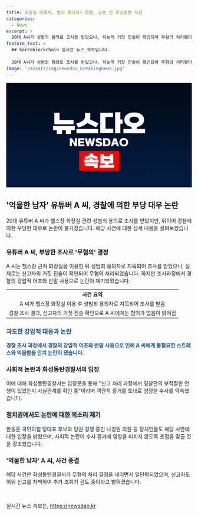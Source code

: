 ```yaml
---
title: 화장실 이용자, 범죄 용의자? 경찰, 공분 산 화성동탄 사건
categories:
  - News
excerpt: >
  20대 A씨가 성범죄 혐의로 조사를 받았으나, 뒤늦게 거짓 진술이 확인되어 무혐의 처리됐다. 이에 경찰의 대응이 비난받고 있으며, A씨는 자신의 억울함을 유튜브를 통해 호소하고 있다. 화성동탄경찰서는 사건 관련하여 엄정한 수사를 약속하고 있으며, 정치권에서도 이에 대한 관심과 우려가 표명되고 있다. A씨의 사건은 경찰의 무혐의 처리로 잠재적인 종결을 맞았으나, 여전히 논란이 계속되는 상황이다.
feature_text: >
  ## koreablockchain 실시간 뉴스 속보입니다.

  20대 A씨가 성범죄 혐의로 조사를 받았으나, 뒤늦게 거짓 진술이 확인되어 무혐의 처리됐다. 이에 경찰의 대응이 비난받고 있으며, A씨는 자신의 억울함을 유튜브를 통해 호소하고 있다. 화성동탄경찰서는 사건 관련하여 엄정한 수사를 약속하고 있으며, 정치권에서도 이에 대한 관심과 우려가 표명되고 있다. A씨의 사건은 경찰의 무혐의 처리로 잠재적인 종결을 맞았으나, 여전히 논란이 계속되는 상황이다.
image: '/assets/img/newsdao_breakingnews.jpg'
---
```


<p><img src="/assets/img/newsdao_breakingnews.jpg" alt="koreablockchain 속보" /></p>

<h2 data-ke-size="size26">'억울한 남자' 유튜버 A 씨, 경찰에 의한 부당 대우 논란</h2>

<p data-ke-size="size16">20대 유튜버 A 씨가 헬스장 화장실 관련 성범죄 용의로 조사를 받았지만, 뒤이어 경찰에 의한 부당한 대우로 논란이 불거졌습니다. 해당 사건에 대한 상세 내용을 살펴보겠습니다.</p>

<h3>유튜버 A 씨, 부당한 조사로 '무혐의' 결정</h3>

<p data-ke-size="size16">A 씨는 헬스장 근처 화장실을 이용한 뒤 성범죄 용의자로 지목되어 조사를 받았으나, 실제로는 신고자의 거짓 진술이 확인되어 무혐의 처리되었습니다. 하지만 조사과정에서 경찰의 강압적 어조와 반말 사용으로 논란이 제기되었습니다.</p>

<table>
  <tr>
    <td style="text-align: center; height: 17px;"><b>사건 요약</b></td>
  </tr>
  <tr>
    <td style="text-align: center; height: 17px;">A 씨가 헬스장 화장실 이용 후 성범죄 용의자로 지목되어 조사를 받음</td>
  </tr>
  <tr>
    <td style="text-align: center; height: 17px;">경찰 조사 결과, 신고자의 거짓 진술 확인으로 A 씨에게는 혐의가 없음이 밝혀짐</td>
  </tr>
</table>

<h3><b><span style="color: #1a5490;">과도한 강압적 대응과 논란</span></b></h3>

<p data-ke-size="size16"><b><span style="color: #1a5490;">경찰 조사 과정에서 경찰의 강압적 어조와 반말 사용으로 인해 A 씨에게 불필요한 스트레스와 억울함을 안겨 논란이 됐습니다.</span></b></p>

<h3>사회적 논란과 화성동탄경찰서의 입장</h3>

<p data-ke-size="size16">이에 대해 화성동탄경찰서는 입장문을 통해 "신고 처리 과정에서 경찰관의 부적절한 언행이 있었는지 사실관계를 확인 중"이라며 객관적 증거를 토대로 엄정한 수사를 약속했습니다.</p>

<h3><b><span style="background-color: #21538527;">정치권에서도 논란에 대한 목소리 제기</span></b></h3>

<p data-ke-size="size16">한동훈 국민의힘 당대표 후보와 당권 경쟁 중인 나경원 의원 등 정치인들도 해당 사안에 대한 입장을 밝혔으며, 사회적 논란이 수사 결과에 영향을 미치지 않도록 촛점을 맞출 것을 강조했습니다.</p>

<h3>'억울한 남자' A 씨, 사건 종결</h3>

<p data-ke-size="size16">해당 사건은 화성동탄경찰서가 무혐의 처리 결정을 내리면서 일단락되었으며, 신고자도 허위 신고를 자백하여 추가 조취가 검토 중이라고 밝혀졌습니다.</p>

<p data-ke-size="size16">&nbsp;</p>
실시간 뉴스 속보는, <a href="https://newsdao.kr" rel="dofollow">https://newsdao.kr</a>



